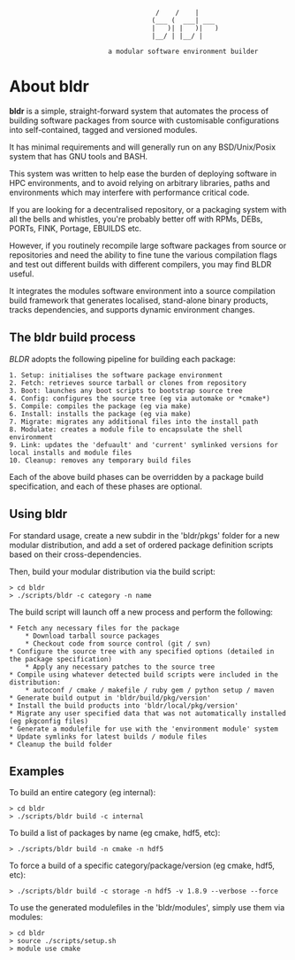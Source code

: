 
                                                         
                                         /    /    |     
                                        (___ (  ___| ___ 
                                        |   )| |   )|   )
                                        |__/ | |__/ |    
                                                         													
       						 a modular software environment builder


About **bldr**
==================

**bldr** is a simple, straight-forward system that automates the process of building software packages from source with customisable configurations into self-contained, tagged and versioned modules. 

It has minimal requirements and will generally run on any BSD/Unix/Posix system that has GNU tools and BASH.

This system was written to help ease the burden of deploying software in HPC environments, and to avoid relying on arbitrary libraries, paths and environments which may interfere with performance critical code.

If you are looking for a decentralised repository, or a packaging system with all the bells and whistles, you're probably better off with RPMs, DEBs, PORTs, FINK, Portage, EBUILDS etc.

However, if you routinely recompile large software packages from source or repositories and need the ability to fine tune the various compilation flags and test out different builds with different compilers, you may find BLDR useful.

It integrates the modules software environment into a source compilation build framework that generates localised, stand-alone binary products, tracks dependencies, and supports dynamic environment changes.


The **bldr** build process
------------------

*BLDR* adopts the following pipeline for building each package:

    1. Setup: initialises the software package environment
    2. Fetch: retrieves source tarball or clones from repository
    3. Boot: launches any boot scripts to bootstrap source tree
    4. Config: configures the source tree (eg via automake or *cmake*)
    5. Compile: compiles the package (eg via make)
    6. Install: installs the package (eg via make)
    7. Migrate: migrates any additional files into the install path
    8. Modulate: creates a module file to encapsulate the shell environment
    9. Link: updates the 'defuault' and 'current' symlinked versions for local installs and module files
    10. Cleanup: removes any temporary build files

Each of the above build phases can be overridden by a package build specification, and each of these phases are optional.


Using **bldr**
------------------

For standard usage, create a new subdir in the 'bldr/pkgs' folder for a new modular distribution, and add a set of ordered package definition scripts based on their cross-dependencies.

Then, build your modular distribution via the build script:

    > cd bldr
    > ./scripts/bldr -c category -n name

The build script will launch off a new process and perform the following:
    
    * Fetch any necessary files for the package
        * Download tarball source packages 
        * Checkout code from source control (git / svn)
    * Configure the source tree with any specified options (detailed in the package specification)
        * Apply any necessary patches to the source tree
    * Compile using whatever detected build scripts were included in the distribution:   
        * autoconf / cmake / makefile / ruby gem / python setup / maven
    * Generate build output in 'bldr/build/pkg/version'
    * Install the build products into 'bldr/local/pkg/version'
    * Migrate any user specified data that was not automatically installed (eg pkgconfig files)
    * Generate a modulefile for use with the 'environment module' system
    * Update symlinks for latest builds / module files
    * Cleanup the build folder

Examples
------------------

To build an entire category (eg internal):

    > cd bldr
    > ./scripts/bldr build -c internal

To build a list of packages by name (eg cmake, hdf5, etc):

    > ./scripts/bldr build -n cmake -n hdf5

To force a build of a specific category/package/version (eg cmake, hdf5, etc):

    > ./scripts/bldr build -c storage -n hdf5 -v 1.8.9 --verbose --force

To use the generated modulefiles in the 'bldr/modules', simply use them via modules:

    > cd bldr
    > source ./scripts/setup.sh
    > module use cmake





